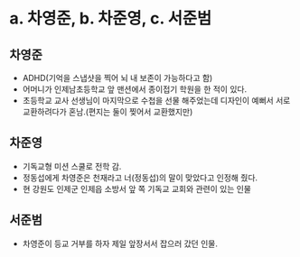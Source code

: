 # a. 차영준, b. 차준영, c. 서준범

## 차영준

- ADHD(기억을 스냅샷을 찍어 뇌 내 보존이 가능하다고 함)
- 어머니가 인제남초등학교 앞 맨션에서 종이접기 학원을 한 적이 있다.
- 초등학교 교사 선생님이 마지막으로 수첩을 선물 해주었는데 디자인이 예뻐서 서로 교환하려다가 혼남.(편지는 둘이 찢어서 교환했지만)

## 차준영

- 기독교형 미션 스쿨로 전학 감.
- 정동섭에게 차영준은 천재라고 너(정동섭)의 말이 맞았다고 인정해 줬다.
- 현 강원도 인제군 인제읍 소방서 앞 쪽 기독교 교회와 관련이 있는 인물

## 서준범

- 차영준이 등교 거부를 하자 제일 앞장서서 잡으러 갔던 인물.
